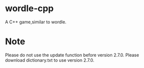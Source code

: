 # wordle-cpp
A C++ game,similar to wordle.

# Note
Please do not use the update function before version 2.7.0.
Please download dictionary.txt to use version 2.7.0.
